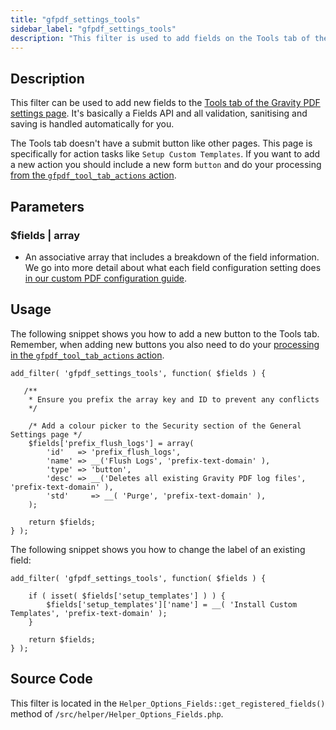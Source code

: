 ```yaml
---
title: "gfpdf_settings_tools"
sidebar_label: "gfpdf_settings_tools"
description: "This filter is used to add fields on the Tools tab of the Gravity PDF settings page. It's a Fields API and all validation, sanitising and saving is handled."
---
```


## Description

This filter can be used to add new fields to the [Tools tab of the Gravity PDF settings page](../../users/global-settings.md#general). It's basically a Fields API and all validation, sanitising and saving is handled automatically for you.

The Tools tab doesn't have a submit button like other pages. This page is specifically for action tasks like `Setup Custom Templates`. If you want to add a new action you should include a new form `button` and do your processing [from the `gfpdf_tool_tab_actions` action](../actions/gfpdf_tool_tab_actions.md).

## Parameters

### $fields | array
*  An associative array that includes a breakdown of the field information. We go into more detail about what each field configuration setting does [in our custom PDF configuration guide](../template-configuration-and-image.md#custom-fields).

## Usage

The following snippet shows you how to add a new button to the Tools tab. Remember, when adding new buttons you also need to do your [processing in the `gfpdf_tool_tab_actions` action](../actions/gfpdf_tool_tab_actions.md).

```
add_filter( 'gfpdf_settings_tools', function( $fields ) {

   /**
    * Ensure you prefix the array key and ID to prevent any conflicts
    */

    /* Add a colour picker to the Security section of the General Settings page */
    $fields['prefix_flush_logs'] = array(
        'id'   => 'prefix_flush_logs',
        'name' => __('Flush Logs', 'prefix-text-domain' ),
        'type' => 'button',
        'desc' => __('Deletes all existing Gravity PDF log files', 'prefix-text-domain' ),
        'std'     => __( 'Purge', 'prefix-text-domain' ),
    );

	return $fields;
} );
```

The following snippet shows you how to change the label of an existing field:

```
add_filter( 'gfpdf_settings_tools', function( $fields ) {

	if ( isset( $fields['setup_templates'] ) ) {
		$fields['setup_templates']['name'] = __( 'Install Custom Templates', 'prefix-text-domain' );
	}

	return $fields;
} );
```

## Source Code

This filter is located in the `Helper_Options_Fields::get_registered_fields()` method of `/src/helper/Helper_Options_Fields.php`.